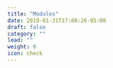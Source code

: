 ```yaml
---
title: "Modules"
date: 2019-01-31T17:08:26-05:00
draft: false
category: ""
lead: ""
weight: 0
icon: check
---
```

